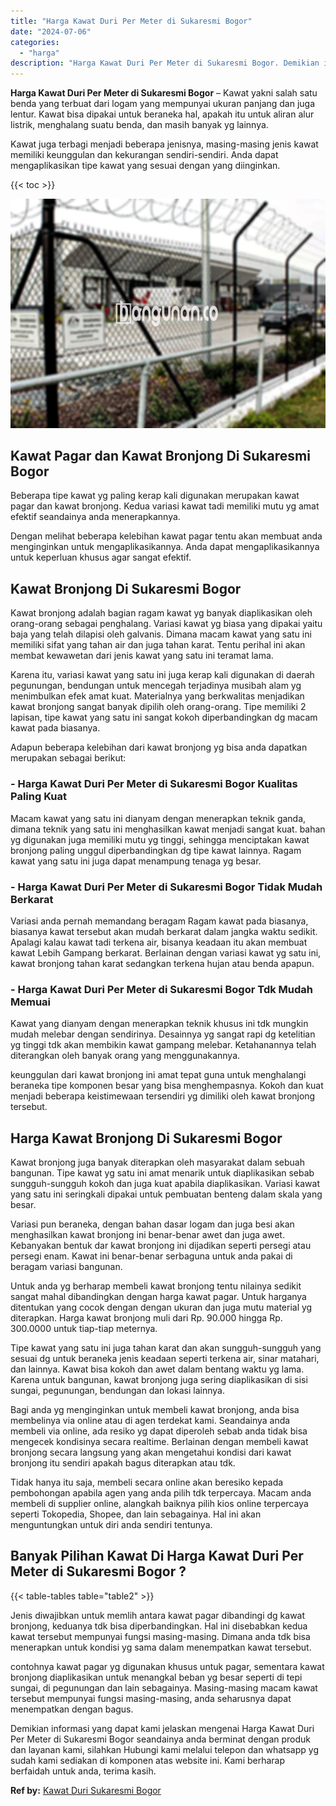 ```yaml
---
title: "Harga Kawat Duri Per Meter di Sukaresmi Bogor"
date: "2024-07-06"
categories: 
  - "harga"
description: "Harga Kawat Duri Per Meter di Sukaresmi Bogor. Demikian informasi yang dapat kami jelaskan mengenai Harga Kawat Duri Per Meter di Sukaresmi Bogor seandainya..."
---
```


**Harga Kawat Duri Per Meter di Sukaresmi Bogor** – Kawat yakni salah satu benda yang terbuat dari logam yang mempunyai ukuran panjang dan juga lentur. Kawat bisa dipakai untuk beraneka hal, apakah itu untuk aliran alur listrik, menghalang suatu benda, dan masih banyak yg lainnya.

Kawat juga terbagi menjadi beberapa jenisnya, masing-masing jenis kawat memiliki keunggulan dan kekurangan sendiri-sendiri. Anda dapat mengaplikasikan tipe kawat yang sesuai dengan yang diinginkan.

{{< toc >}}

![Harga Kawat Duri Per Meter di Sukaresmi Bogor](/images/jual-kawat-murah04.png)

## Kawat Pagar dan Kawat Bronjong Di Sukaresmi Bogor

Beberapa tipe kawat yg paling kerap kali digunakan merupakan kawat pagar dan kawat bronjong. Kedua variasi kawat tadi memiliki mutu yg amat efektif seandainya anda menerapkannya.

Dengan melihat beberapa kelebihan kawat pagar tentu akan membuat anda menginginkan untuk mengaplikasikannya. Anda dapat mengaplikasikannya untuk keperluan khusus agar sangat efektif.

## Kawat Bronjong Di Sukaresmi Bogor

Kawat bronjong adalah bagian ragam kawat yg banyak diaplikasikan oleh orang-orang sebagai penghalang. Variasi kawat yg biasa yang dipakai yaitu baja yang telah dilapisi oleh galvanis. Dimana macam kawat yang satu ini memiliki sifat yang tahan air dan juga tahan karat. Tentu perihal ini akan membat kewawetan dari jenis kawat yang satu ini teramat lama.

Karena itu, variasi kawat yang satu ini juga kerap kali digunakan di daerah pegunungan, bendungan untuk mencegah terjadinya musibah alam yg menimbulkan efek amat kuat. Materialnya yang berkwalitas menjadikan kawat bronjong sangat banyak dipilih oleh orang-orang. Tipe memiliki 2 lapisan, tipe kawat yang satu ini sangat kokoh diperbandingkan dg macam kawat pada biasanya.

Adapun beberapa kelebihan dari kawat bronjong yg bisa anda dapatkan merupakan sebagai berikut:

### \- Harga Kawat Duri Per Meter di Sukaresmi Bogor Kualitas Paling Kuat

Macam kawat yang satu ini dianyam dengan menerapkan teknik ganda, dimana teknik yang satu ini menghasilkan kawat menjadi sangat kuat. bahan yg digunakan juga memiliki mutu yg tinggi, sehingga menciptakan kawat bronjong paling unggul diperbandingkan dg tipe kawat lainnya. Ragam kawat yang satu ini juga dapat menampung tenaga yg besar.

### \- Harga Kawat Duri Per Meter di Sukaresmi Bogor Tidak Mudah Berkarat

Variasi anda pernah memandang beragam Ragam kawat pada biasanya, biasanya kawat tersebut akan mudah berkarat dalam jangka waktu sedikit. Apalagi kalau kawat tadi terkena air, bisanya keadaan itu akan membuat kawat Lebih Gampang berkarat. Berlainan dengan variasi kawat yg satu ini, kawat bronjong tahan karat sedangkan terkena hujan atau benda apapun.

### \- Harga Kawat Duri Per Meter di Sukaresmi Bogor Tdk Mudah Memuai

Kawat yang dianyam dengan menerapkan teknik khusus ini tdk mungkin mudah melebar dengan sendirinya. Desainnya yg sangat rapi dg ketelitian yg tinggi tdk akan membikin kawat gampang melebar. Ketahanannya telah diterangkan oleh banyak orang yang menggunakannya.

keunggulan dari kawat bronjong ini amat tepat guna untuk menghalangi beraneka tipe komponen besar yang bisa menghempasnya. Kokoh dan kuat menjadi beberapa keistimewaan tersendiri yg dimiliki oleh kawat bronjong tersebut.

## Harga Kawat Bronjong Di Sukaresmi Bogor

Kawat bronjong juga banyak diterapkan oleh masyarakat dalam sebuah bangunan. Tipe kawat yg satu ini amat menarik untuk diaplikasikan sebab sungguh-sungguh kokoh dan juga kuat apabila diaplikasikan. Variasi kawat yang satu ini seringkali dipakai untuk pembuatan benteng dalam skala yang besar.

Variasi pun beraneka, dengan bahan dasar logam dan juga besi akan menghasilkan kawat bronjong ini benar-benar awet dan juga awet. Kebanyakan bentuk dar kawat bronjong ini dijadikan seperti persegi atau persegi enam. Kawat ini benar-benar serbaguna untuk anda pakai di beragam variasi bangunan.

Untuk anda yg berharap membeli kawat bronjong tentu nilainya sedikit sangat mahal dibandingkan dengan harga kawat pagar. Untuk harganya ditentukan yang cocok dengan dengan ukuran dan juga mutu material yg diterapkan. Harga kawat bronjong muli dari Rp. 90.000 hingga Rp. 300.0000 untuk tiap-tiap meternya.

Tipe kawat yang satu ini juga tahan karat dan akan sungguh-sungguh yang sesuai dg untuk beraneka jenis keadaan seperti terkena air, sinar matahari, dan lainnya. Kawat bisa kokoh dan awet dalam bentang waktu yg lama. Karena untuk bangunan, kawat bronjong juga sering diaplikasikan di sisi sungai, pegunungan, bendungan dan lokasi lainnya.

Bagi anda yg menginginkan untuk membeli kawat bronjong, anda bisa membelinya via online atau di agen terdekat kami. Seandainya anda membeli via online, ada resiko yg dapat diperoleh sebab anda tidak bisa mengecek kondisinya secara realtime. Berlainan dengan membeli kawat bronjong secara langsung yang akan mengetahui kondisi dari kawat bronjong itu sendiri apakah bagus diterapkan atau tdk.

Tidak hanya itu saja, membeli secara online akan beresiko kepada pembohongan apabila agen yang anda pilih tdk terpercaya. Macam anda membeli di supplier online, alangkah baiknya pilih kios online terpercaya seperti Tokopedia, Shopee, dan lain sebagainya. Hal ini akan menguntungkan untuk diri anda sendiri tentunya.

## Banyak Pilihan Kawat Di Harga Kawat Duri Per Meter di Sukaresmi Bogor ?

{{< table-tables table="table2" >}}

Jenis diwajibkan untuk memlih antara kawat pagar dibandingi dg kawat bronjong, keduanya tdk bisa diperbandingkan. Hal ini disebabkan kedua kawat tersebut mempunyai fungsi masing-masing. Dimana anda tdk bisa menerapkan untuk kondisi yg sama dalam menempatkan kawat tersebut.

contohnya kawat pagar yg digunakan khusus untuk pagar, sementara kawat bronjong diaplikasikan untuk menangkal beban yg besar seperti di tepi sungai, di pegunungan dan lain sebagainya. Masing-masing macam kawat tersebut mempunyai fungsi masing-masing, anda seharusnya dapat menempatkan dengan bagus.

Demikian informasi yang dapat kami jelaskan mengenai Harga Kawat Duri Per Meter di Sukaresmi Bogor seandainya anda berminat dengan produk dan layanan kami, silahkan Hubungi kami melalui telepon dan whatsapp yg sudah kami sediakan di komponen atas website ini. Kami berharap berfaidah untuk anda, terima kasih.

**Ref by:** [Kawat Duri Sukaresmi Bogor](https://id.wikipedia.org/wiki/Kawat)
